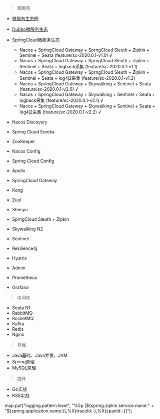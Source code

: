 > 微服务
* [微服务生态圈](![](https://raw.githubusercontent.com/Garden12138/picbed-cloud/main/minikube/%E5%BE%AE%E6%9C%8D%E5%8A%A1%E6%9E%B6%E6%9E%84%E7%94%9F%E6%80%81%E5%9B%BE-v1.0.jpg))
* [Dubbo微服务生态](https://cn.dubbo.apache.org/zh-cn/overview/core-features/ecosystem/)
* SpringCloud微服务生态
  * Nacos + SpringCloud Gateway + SprngCloud Sleuth + Zipkin + Sentinel + Seata (feature/sc-2020.0.1-v1.0) √
  * Nacos + SpringCloud Gateway + SprngCloud Sleuth + Zipkin + Sentinel + Seata + logback采集 (feature/sc-2020.0.1-v1.1)
  * Nacos + SpringCloud Gateway + SprngCloud Sleuth + Zipkin + Sentinel + Seata + log4j2采集 (feature/sc-2020.0.1-v1.2)
  * Nacos + SpringCloud Gateway + Skywalking + Sentinel + Seata (feature/sc-2020.0.1-v2.0) √
  * Nacos + SpringCloud Gateway + Skywalking + Sentinel + Seata + logback采集 (feature/sc-2020.0.1-v2.1) √
  * Nacos + SpringCloud Gateway + Skywalking + Sentinel + Seata + log4j2采集 (feature/sc-2020.0.1-v2.2) √

* Nacos Discovery
* Spring Cloud Eureka
* ZooKeeper

* Nacos Config
* Spring Cloud Config
* Apollo

* SpringCloud Gateway
* Kong
* Zuul
* Shenyu

* SprngCloud Sleuth + Zipkin
* Skywalking N2

* Sentinel
* Resilience4j
* Hystrix

* Admin
* Prometheus
* Grafana

> 中间件
* Seata N1
* RabbitMQ
* RocketMQ
* Kafka
* Redis
* Nginx

> 基础
* Java基础、Java并发、JVM
* Spring原理
* MySQL原理

> 提升
* Go实战
* K8S实战

map.put("logging.pattern.level", "%5p [${spring.zipkin.service.name:" + "${spring.application.name:}},%X{traceId:-},%X{spanId:-}]");
